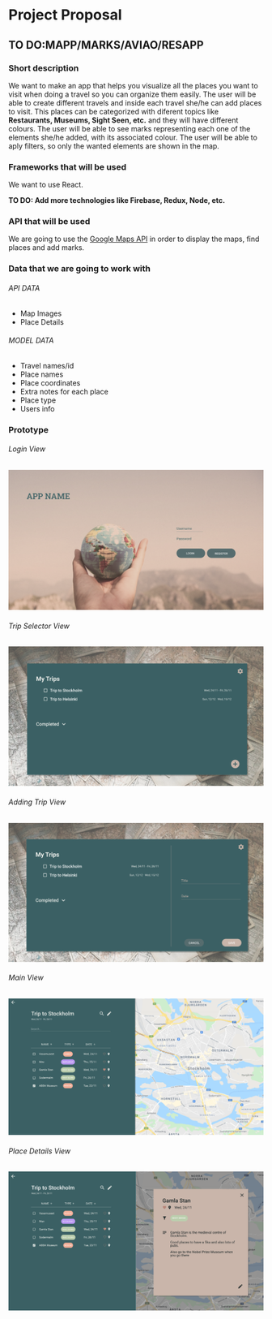 # Project Proposal

## TO DO:MAPP/MARKS/AVIAO/RESAPP

### Short description

We want to make an app that helps you visualize all the places you want to visit when doing a travel so you can organize them easily. The user will be able to create different travels and inside each travel she/he can add places to visit. This places can be categorized with diferent topics like **Restaurants, Museums, Sight Seen, etc.** and they will have different colours. The user will be able to see marks representing each one of the elements she/he added, with its associated colour. The user will be able to aply filters, so only the wanted elements are shown in the map. 

### Frameworks that will be used

We want to use React. 

**TO DO: Add more technologies like Firebase, Redux, Node, etc.**

### API that will be used

We are going to use the [Google Maps API](https://developers.google.com/maps/documentation/javascript/overview) in order to display the maps, find places and add marks. 

### Data that we are going to work with 

###### API DATA
- Map Images
- Place Details

###### MODEL DATA

- Travel names/id
- Place names
- Place coordinates
- Extra notes for each place
- Place type
- Users info

### Prototype

###### Login View
![Login Image](/Proposal_imgs/LoginView.png)
###### Trip Selector View
![Trip Selector Image](/Proposal_imgs/Trip_Selection_View.png)
###### Adding Trip View
![Adding Image](/Proposal_imgs/Adding_Trip_View.png)
###### Main View
![Main View Image](/Proposal_imgs/MainView.png)
###### Place Details View
![Details Image](/Proposal_imgs/Place_Details_View.png)

